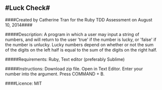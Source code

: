 #Luck Check#
------
####Created by Catherine Tran for the Ruby TDD Assessment on August 10, 2014####

#####Description:
A program in which a user may input a string of numbers, and will return to the user 'true' if the number is lucky, or 'false' if the number is unlucky.  Lucky numbers depend on whether or not the sum of the digits on the left half is equal to the sum of the digits on the right half.

#####Requirements:
Ruby, Text editor (preferably Sublime)

#####Instructions:
Download zip file.  Open in Text Editor.  Enter your number into the argument.  Press COMMAND + B.


####Licence:
MIT



